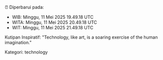 ⏰ Diperbarui pada:
- WIB: Minggu, 11 Mei 2025 19.49.18 UTC
- WITA: Minggu, 11 Mei 2025 20.49.18 UTC
- WIT: Minggu, 11 Mei 2025 21.49.18 UTC

Kutipan Inspiratif:
"Technology, like art, is a soaring exercise of the human imagination."


Kategori: technology

